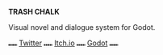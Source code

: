 **TRASH CHALK**

Visual novel and dialogue system for Godot.

⑉⑉ [Twitter](https://twitter.com/kyedo_) ⑉⑉ [Itch.io](https://kyedo.itch.io/trashchalk) ⑉⑉ [Godot](https://godotengine.org/) ⑉⑉
